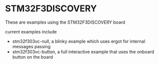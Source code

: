 # STM32F3DISCOVERY

These are examples using the STM32F3DISCOVERY board

current examples include

- stm32f303vc-null, a blinky example which uses ergot for internal messages
  passing
- stm32f303vc-button, a full interactive example that uses the onboard button on
  the board

